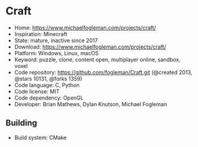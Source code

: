 # Craft

- Home: https://www.michaelfogleman.com/projects/craft/
- Inspiration: Minecraft
- State: mature, inactive since 2017
- Download: https://www.michaelfogleman.com/projects/craft/
- Platform: Windows, Linux, macOS
- Keyword: puzzle, clone, content open, multiplayer online, sandbox, voxel
- Code repository: https://github.com/fogleman/Craft.git (@created 2013, @stars 10131, @forks 1359)
- Code language: C, Python
- Code license: MIT
- Code dependency: OpenGL
- Developer: Brian Mathews, Dylan Knutson, Michael Fogleman

## Building

- Build system: CMake
